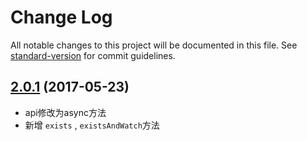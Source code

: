 # Change Log

All notable changes to this project will be documented in this file. See [standard-version](https://github.com/conventional-changelog/standard-version) for commit guidelines.

<a name="2.0.1"></a>
## [2.0.1](http://code.dianpingoa.com/node/keepalive-zookeeper/compare/v1.0.9...v2.0.1) (2017-05-23)

- api修改为async方法
- 新增 `exists` , `existsAndWatch`方法

